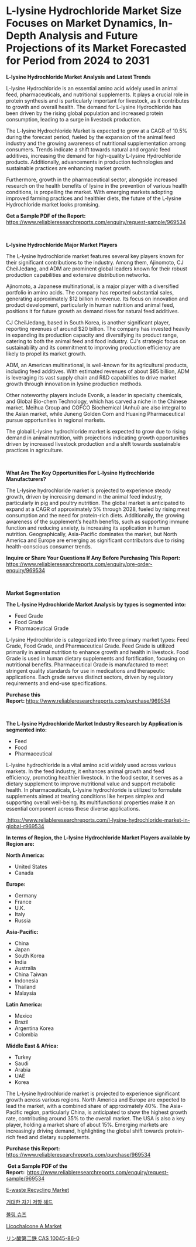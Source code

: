 <p><h1>L-lysine Hydrochloride Market Size Focuses on Market Dynamics, In-Depth Analysis and Future Projections of its Market Forecasted for Period from 2024 to 2031</h1></p><p><strong>L-lysine Hydrochloride Market Analysis and Latest Trends</strong></p>
<p><p>L-lysine Hydrochloride is an essential amino acid widely used in animal feed, pharmaceuticals, and nutritional supplements. It plays a crucial role in protein synthesis and is particularly important for livestock, as it contributes to growth and overall health. The demand for L-lysine Hydrochloride has been driven by the rising global population and increased protein consumption, leading to a surge in livestock production. </p><p>The L-lysine Hydrochloride Market is expected to grow at a CAGR of 10.5% during the forecast period, fueled by the expansion of the animal feed industry and the growing awareness of nutritional supplementation among consumers. Trends indicate a shift towards natural and organic feed additives, increasing the demand for high-quality L-lysine Hydrochloride products. Additionally, advancements in production technologies and sustainable practices are enhancing market growth.</p><p>Furthermore, growth in the pharmaceutical sector, alongside increased research on the health benefits of lysine in the prevention of various health conditions, is propelling the market. With emerging markets adopting improved farming practices and healthier diets, the future of the L-lysine Hydrochloride market looks promising.</p></p>
<p><strong>Get a Sample PDF of the Report:&nbsp;</strong> <a href="https://www.reliableresearchreports.com/enquiry/request-sample/969534">https://www.reliableresearchreports.com/enquiry/request-sample/969534</a></p>
<p>&nbsp;</p>
<p><strong>L-lysine Hydrochloride Major Market Players</strong></p>
<p><p>The L-lysine hydrochloride market features several key players known for their significant contributions to the industry. Among them, Ajinomoto, CJ CheilJedang, and ADM are prominent global leaders known for their robust production capabilities and extensive distribution networks.</p><p>Ajinomoto, a Japanese multinational, is a major player with a diversified portfolio in amino acids. The company has reported substantial sales, generating approximately $12 billion in revenue. Its focus on innovation and product development, particularly in human nutrition and animal feed, positions it for future growth as demand rises for natural feed additives.</p><p>CJ CheilJedang, based in South Korea, is another significant player, reporting revenues of around $20 billion. The company has invested heavily in expanding its production capacity and diversifying its product range, catering to both the animal feed and food industry. CJ's strategic focus on sustainability and its commitment to improving production efficiency are likely to propel its market growth.</p><p>ADM, an American multinational, is well-known for its agricultural products, including feed additives. With estimated revenues of about $85 billion, ADM is leveraging its vast supply chain and R&D capabilities to drive market growth through innovation in lysine production methods.</p><p>Other noteworthy players include Evonik, a leader in specialty chemicals, and Global Bio-chem Technology, which has carved a niche in the Chinese market. Meihua Group and COFCO Biochemical (Anhui) are also integral to the Asian market, while Juneng Golden Corn and Huaxing Pharmaceutical pursue opportunities in regional markets.</p><p>The global L-lysine hydrochloride market is expected to grow due to rising demand in animal nutrition, with projections indicating growth opportunities driven by increased livestock production and a shift towards sustainable practices in agriculture.</p></p>
<p>&nbsp;</p>
<p><strong>What Are The Key Opportunities For L-lysine Hydrochloride Manufacturers?</strong></p>
<p><p>The L-lysine hydrochloride market is projected to experience steady growth, driven by increasing demand in the animal feed industry, particularly in pig and poultry nutrition. The global market is anticipated to expand at a CAGR of approximately 5% through 2028, fueled by rising meat consumption and the need for protein-rich diets. Additionally, the growing awareness of the supplement’s health benefits, such as supporting immune function and reducing anxiety, is increasing its application in human nutrition. Geographically, Asia-Pacific dominates the market, but North America and Europe are emerging as significant contributors due to rising health-conscious consumer trends.</p></p>
<p><strong>Inquire or Share Your Questions If Any Before Purchasing This Report:</strong> <a href="https://www.reliableresearchreports.com/enquiry/pre-order-enquiry/969534">https://www.reliableresearchreports.com/enquiry/pre-order-enquiry/969534</a></p>
<p>&nbsp;</p>
<p><strong>Market Segmentation</strong></p>
<p><strong>The L-lysine Hydrochloride Market Analysis by types is segmented into:</strong></p>
<p><ul><li>Feed Grade</li><li>Food Grade</li><li>Pharmaceutical Grade</li></ul></p>
<p><p>L-lysine Hydrochloride is categorized into three primary market types: Feed Grade, Food Grade, and Pharmaceutical Grade. Feed Grade is utilized primarily in animal nutrition to enhance growth and health in livestock. Food Grade is used in human dietary supplements and fortification, focusing on nutritional benefits. Pharmaceutical Grade is manufactured to meet stringent quality standards for use in medications and therapeutic applications. Each grade serves distinct sectors, driven by regulatory requirements and end-use specifications.</p></p>
<p><strong>Purchase this Report:&nbsp;</strong><a href="https://www.reliableresearchreports.com/purchase/969534">https://www.reliableresearchreports.com/purchase/969534</a></p>
<p>&nbsp;</p>
<p><strong>The L-lysine Hydrochloride Market Industry Research by Application is segmented into:</strong></p>
<p><ul><li>Feed</li><li>Food</li><li>Pharmaceutical</li></ul></p>
<p><p>L-lysine hydrochloride is a vital amino acid widely used across various markets. In the feed industry, it enhances animal growth and feed efficiency, promoting healthier livestock. In the food sector, it serves as a dietary supplement to improve nutritional value and support metabolic health. In pharmaceuticals, L-lysine hydrochloride is utilized to formulate supplements aimed at treating conditions like herpes simplex and supporting overall well-being. Its multifunctional properties make it an essential component across these diverse applications.</p></p>
<p><a href="https://www.reliableresearchreports.com/l-lysine-hydrochloride-market-in-global-r969534">&nbsp;https://www.reliableresearchreports.com/l-lysine-hydrochloride-market-in-global-r969534</a></p>
<p><strong>In terms of Region, the L-lysine Hydrochloride Market Players available by Region are:</strong></p>
<p>
    <p> <strong> North America: </strong>
        <ul>
            <li>United States</li>
            <li>Canada</li>
        </ul>
        </p> 
    <p> <strong> Europe: </strong>
        <ul>
            <li>Germany</li>
            <li>France</li>
            <li>U.K.</li>
            <li>Italy</li>
            <li>Russia</li>
        </ul>
        </p> 
    <p> <strong> Asia-Pacific: </strong>
        <ul>
            <li>China</li>
            <li>Japan</li>
            <li>South Korea</li>
            <li>India</li>
            <li>Australia</li>
            <li>China Taiwan</li>
            <li>Indonesia</li>
            <li>Thailand</li>
            <li>Malaysia</li>
        </ul>
        </p> 
    <p> <strong> Latin America: </strong>
        <ul>
            <li>Mexico</li>
            <li>Brazil</li>
            <li>Argentina Korea</li>
            <li>Colombia</li>
        </ul>
        </p> 
    <p> <strong> Middle East & Africa: </strong>
        <ul>
            <li>Turkey</li>
            <li>Saudi</li>
            <li>Arabia</li>
            <li>UAE</li>
            <li>Korea</li>
        </ul>
    </p>
    </p>
<p><p>The L-lysine hydrochloride market is projected to experience significant growth across various regions. North America and Europe are expected to lead the market, with a combined share of approximately 40%. The Asia-Pacific region, particularly China, is anticipated to show the highest growth rate, contributing around 35% to the overall market. The USA is also a key player, holding a market share of about 15%. Emerging markets are increasingly driving demand, highlighting the global shift towards protein-rich feed and dietary supplements.</p></p>
<p><strong>Purchase this Report: </strong><a href="https://www.reliableresearchreports.com/purchase/969534">https://www.reliableresearchreports.com/purchase/969534</a></p>
<p>&nbsp;<strong>Get a Sample PDF of the Report:&nbsp;&nbsp;</strong><a href="https://www.reliableresearchreports.com/enquiry/request-sample/969534">https://www.reliableresearchreports.com/enquiry/request-sample/969534</a></p>
<p><strong></strong></p>
<p><p><a href="https://github.com/angelajermaine/Market-Research-Report-List-5/blob/main/e-waste-recycling-market.md">E-waste Recycling Market</a></p><p><a href="https://medium.com/@gabrielblanda5656/%EC%84%B8%EA%B3%84-giant-magnetoresistive-head-market-%EC%9D%80-2024%EC%97%90%EC%84%9C-2031%EB%A1%9C-%EC%97%B0%ED%8F%89%EA%B7%A0-%EC%A6%9D%EA%B0%80%EC%9C%A8%EC%9D%84-%EB%B3%B4%EC%9D%BC-%EA%B2%83%EC%9C%BC%EB%A1%9C-%EC%98%88%EC%83%81%EB%90%A9%EB%8B%88%EB%8B%A4-7ee7ae7a3b82">거대한 자기 저항 헤드</a></p><p><a href="https://medium.com/@lorenzogirl/%EB%B3%B4%EC%9D%B4%EB%8A%94-%EB%B3%BC%EB%A7%81-%EC%8B%A0%EB%B0%9C-%EC%8B%9C%EC%9E%A5-%EB%B6%80%EB%AC%B8-2031%EB%85%84%EA%B9%8C%EC%A7%80%EC%9D%98-%EC%8B%9C%EC%9E%A5-%EB%B6%84%EC%84%9D-%EB%B0%8F-%EC%84%B1%EC%9E%A5-%EC%A0%84%EB%A7%9D-9187ee4997ff">볼링 슈즈</a></p><p><a href="https://issuu.com/reportprime-2/docs/licochalcone-a-market-size-2030.ppt_b5f21b37e5c7de">Licochalcone A Market</a></p><p><a href="https://medium.com/@aminohtc4/ferric-phosphate-cas-10045-86-0-market-%E3%81%AF-%E3%82%B3%E3%82%B9%E3%83%88%E7%AE%A1%E7%90%86%E3%81%A8%E5%8A%B9%E7%8E%87%E5%90%91%E4%B8%8A%E3%82%92%E5%84%AA%E5%85%88%E3%81%97%E3%81%BE%E3%81%99-%E3%81%95%E3%82%89%E3%81%AB-%E5%A0%B1%E5%91%8A%E6%9B%B8%E3%81%AF%E5%B8%82%E5%A0%B4%E3%81%AE%E9%9C%80%E8%A6%81%E9%9D%A2%E3%81%A8%E4%BE%9B%E7%B5%A6%E9%9D%A2%E3%81%AE%E4%B8%A1%E6%96%B9%E3%82%92%E3%82%AB%E3%83%90%E3%83%BC%E3%81%97%E3%81%A6%E3%81%84%E3%81%BE%E3%81%99-ferric-1b124618550a">リン酸第二鉄 CAS 10045-86-0</a></p></p>